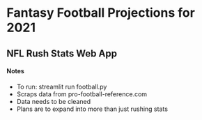 # Fantasy Football Projections for 2021

## NFL Rush Stats Web App

#### Notes
- To run: streamlit run football.py
- Scraps data from pro-football-reference.com
- Data needs to be cleaned
- Plans are to expand into more than just rushing stats
